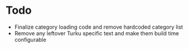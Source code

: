 Todo
====
* Finalize category loading code and remove hardcoded category list
* Remove any leftover Turku specific text and make them build time configurable
